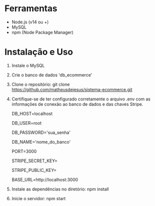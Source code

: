 # Ferramentas

- Node.js (v14 ou +)
- MySQL
- npm (Node Package Manager)

# Instalação e Uso

1. Instale o MySQL
2. Crie o banco de dados 'db_ecommerce'
3. Clone o repositório: git clone https://github.com/matheusdejesus/sistema-ecommerce.git
4. Certifique-se de ter configurado corretamente o arquivo .env com as informações de conexão ao banco de dados e das chaves Stripe.

   DB_HOST=localhost

   DB_USER=root

   DB_PASSWORD='sua_senha'

   DB_NAME='nome_do_banco'

   PORT=3000

   STRIPE_SECRET_KEY=

   STRIPE_PUBLIC_KEY=

   BASE_URL=http://localhost:3000
6. Instale as dependências no diretório: npm install
7. Inicie o servidor: npm start
